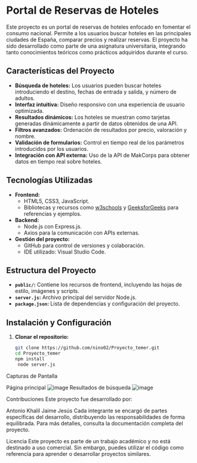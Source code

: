 # Portal de Reservas de Hoteles

Este proyecto es un portal de reservas de hoteles enfocado en fomentar el consumo nacional. Permite a los usuarios buscar hoteles en las principales ciudades de España, comparar precios y realizar reservas. El proyecto ha sido desarrollado como parte de una asignatura universitaria, integrando tanto conocimientos teóricos como prácticos adquiridos durante el curso.

## Características del Proyecto

- **Búsqueda de hoteles:** Los usuarios pueden buscar hoteles introduciendo el destino, fechas de entrada y salida, y número de adultos.
- **Interfaz intuitiva:** Diseño responsivo con una experiencia de usuario optimizada.
- **Resultados dinámicos:** Los hoteles se muestran como tarjetas generadas dinámicamente a partir de datos obtenidos de una API.
- **Filtros avanzados:** Ordenación de resultados por precio, valoración y nombre.
- **Validación de formularios:** Control en tiempo real de los parámetros introducidos por los usuarios.
- **Integración con API externa:** Uso de la API de MakCorps para obtener datos en tiempo real sobre hoteles.

## Tecnologías Utilizadas

- **Frontend:**
  - HTML5, CSS3, JavaScript.
  - Bibliotecas y recursos como [w3schools](https://www.w3schools.com) y [GeeksforGeeks](https://www.geeksforgeeks.org) para referencias y ejemplos.
- **Backend:**
  - Node.js con Express.js.
  - Axios para la comunicación con APIs externas.
- **Gestión del proyecto:**
  - GitHub para control de versiones y colaboración.
  - IDE utilizado: Visual Studio Code.

## Estructura del Proyecto

- **`public/`:** Contiene los recursos de frontend, incluyendo las hojas de estilo, imágenes y scripts.
- **`server.js`:** Archivo principal del servidor Node.js.
- **`package.json`:** Lista de dependencias y configuración del proyecto.

## Instalación y Configuración

1. **Clonar el repositorio:**
   ```bash
   git clone https://github.com/nino02/Proyecto_temer.git
   cd Proyecto_temer
   npm install
    node server.js
   ```
Capturas de Pantalla


Página principal
![image](https://github.com/user-attachments/assets/f01b9290-8156-4efa-a6fb-f23772d75039)
Resultados de búsqueda
![image](https://github.com/user-attachments/assets/e1810bee-ef9c-486b-a925-ac5ff3be0c8b)

Contribuciones
Este proyecto fue desarrollado por:

Antonio
Khalil
Jaime
Jesús
Cada integrante se encargó de partes específicas del desarrollo, distribuyendo las responsabilidades de forma equilibrada. Para más detalles, consulta la documentación completa del proyecto.

Licencia
Este proyecto es parte de un trabajo académico y no está destinado a uso comercial. Sin embargo, puedes utilizar el código como referencia para aprender o desarrollar proyectos similares.
